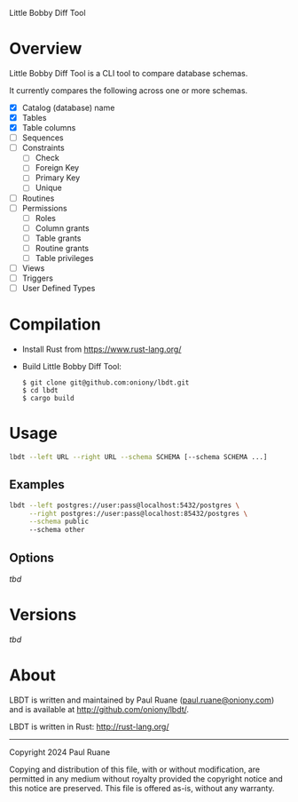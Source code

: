 Little Bobby Diff Tool

# Overview

Little Bobby Diff Tool is a CLI tool to compare database schemas.

It currently compares the following across one or more schemas.

- [X] Catalog (database) name
- [X] Tables
- [X] Table columns
- [ ] Sequences
- [ ] Constraints
  - [ ] Check
  - [ ] Foreign Key
  - [ ] Primary Key
  - [ ] Unique
- [ ] Routines
- [ ] Permissions
  - [ ] Roles
  - [ ] Column grants
  - [ ] Table grants
  - [ ] Routine grants
  - [ ] Table privileges
- [ ] Views
- [ ] Triggers
- [ ] User Defined Types

# Compilation

* Install Rust from <https://www.rust-lang.org/>
* Build Little Bobby Diff Tool:

      $ git clone git@github.com:oniony/lbdt.git
      $ cd lbdt
      $ cargo build
    
# Usage

```sh
lbdt --left URL --right URL --schema SCHEMA [--schema SCHEMA ...]
```

## Examples

```sh
lbdt --left postgres://user:pass@localhost:5432/postgres \
     --right postgres://user:pass@localhost:85432/postgres \
     --schema public
     --schema other
```

## Options

_tbd_

# Versions

_tbd_

# About

LBDT is written and maintained by Paul Ruane (<paul.ruane@oniony.com>) and is available at <http://github.com/oniony/lbdt/>.

LBDT is written in Rust: <http://rust-lang.org/>

- - -

Copyright 2024 Paul Ruane

Copying and distribution of this file, with or without modification,
are permitted in any medium without royalty provided the copyright
notice and this notice are preserved.  This file is offered as-is,
without any warranty.
